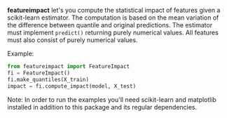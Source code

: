**featureimpact** let's you compute the statistical impact of features given
a scikit-learn estimator. The computation is based on the mean variation 
of the difference between quantile and original predictions. The estimator must implement `predict()` returning purely numerical values. All features must
also consist of purely numerical values.

Example:
```python
from featureimpact import FeatureImpact
fi = FeatureImpact()
fi.make_quantiles(X_train)
impact = fi.compute_impact(model, X_test)
```

Note: In order to run the examples you'll need scikit-learn and matplotlib
installed in addition to this package and its regular dependencies.
